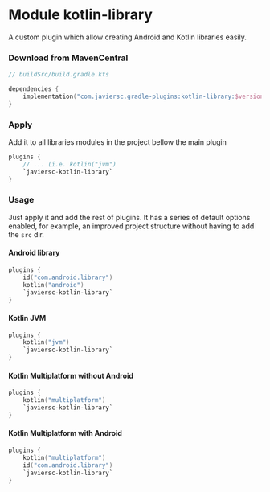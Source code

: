 # Module kotlin-library

A custom plugin which allow creating Android and Kotlin libraries easily.

### Download from MavenCentral

```kotlin
// buildSrc/build.gradle.kts

dependencies {
    implementation("com.javiersc.gradle-plugins:kotlin-library:$version")
}
```

### Apply

Add it to all libraries modules in the project bellow the main plugin

```kotlin
plugins {
    // ... (i.e. kotlin("jvm")
    `javiersc-kotlin-library`
}
```

### Usage

Just apply it and add the rest of plugins. It has a series of default options enabled, for example,
an improved project structure without having to add the `src` dir.

#### Android library

```kotlin
plugins {
    id("com.android.library")
    kotlin("android")
    `javiersc-kotlin-library`
}
```

#### Kotlin JVM

```kotlin
plugins {
    kotlin("jvm")
    `javiersc-kotlin-library`
}
```

#### Kotlin Multiplatform without Android

```kotlin
plugins {
    kotlin("multiplatform")
    `javiersc-kotlin-library`
}
```

#### Kotlin Multiplatform with Android

```kotlin
plugins {
    kotlin("multiplatform")
    id("com.android.library")
    `javiersc-kotlin-library`
}
```
